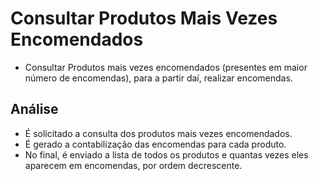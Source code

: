 # Consultar Produtos Mais Vezes Encomendados

- Consultar Produtos mais vezes encomendados (presentes em maior número de encomendas), para a partir daí, realizar encomendas.

## Análise

- É solicitado a consulta dos produtos mais vezes encomendados.
- É gerado a contabilização das encomendas para cada produto.
- No final, é enviado a lista de todos os produtos e quantas vezes eles aparecem em encomendas, por ordem decrescente.
